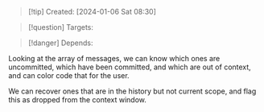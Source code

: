 
>[!tip] Created: [2024-01-06 Sat 08:30]

>[!question] Targets: 

>[!danger] Depends: 

Looking at the array of messages, we can know which ones are uncommitted, which have been committed, and which are out of context, and can color code that for the user.

We can recover ones that are in the history but not current scope, and flag this as dropped from the context window.